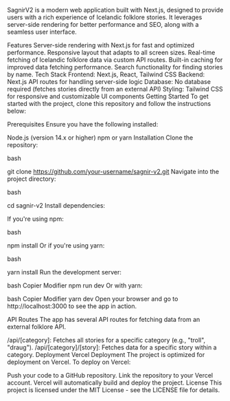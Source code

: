 SagnirV2 is a modern web application built with Next.js, designed to provide users with a rich experience of Icelandic folklore stories. It leverages server-side rendering for better performance and SEO, along with a seamless user interface.

Features
Server-side rendering with Next.js for fast and optimized performance.
Responsive layout that adapts to all screen sizes.
Real-time fetching of Icelandic folklore data via custom API routes.
Built-in caching for improved data fetching performance.
Search functionality for finding stories by name.
Tech Stack
Frontend: Next.js, React, Tailwind CSS
Backend: Next.js API routes for handling server-side logic
Database: No database required (fetches stories directly from an external API)
Styling: Tailwind CSS for responsive and customizable UI components
Getting Started
To get started with the project, clone this repository and follow the instructions below:

Prerequisites
Ensure you have the following installed:

Node.js (version 14.x or higher)
npm or yarn
Installation
Clone the repository:

bash

git clone https://github.com/your-username/sagnir-v2.git
Navigate into the project directory:

bash

cd sagnir-v2
Install dependencies:

If you're using npm:

bash

npm install
Or if you're using yarn:

bash

yarn install
Run the development server:

bash
Copier
Modifier
npm run dev
Or with yarn:

bash
Copier
Modifier
yarn dev
Open your browser and go to http://localhost:3000 to see the app in action.

API Routes
The app has several API routes for fetching data from an external folklore API.

/api/[category]: Fetches all stories for a specific category (e.g., "troll", "draug").
/api/[category]/[story]: Fetches data for a specific story within a category.
Deployment
Vercel Deployment
The project is optimized for deployment on Vercel. To deploy on Vercel:

Push your code to a GitHub repository.
Link the repository to your Vercel account.
Vercel will automatically build and deploy the project.
License
This project is licensed under the MIT License - see the LICENSE file for details.
